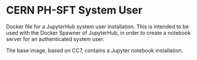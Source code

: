 # CERN PH-SFT System User
Docker file for a JupyterHub system user installation. This is intended to be used with the Docker Spawner of JupyterHub, in order to create a notebook server for an authenticated system user.

The base image, based on CC7, contains a Jupyter notebook installation.
